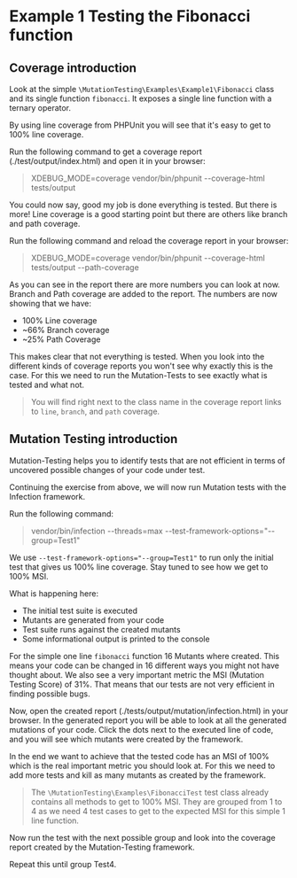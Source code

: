 # Example 1 Testing the Fibonacci function

## Coverage introduction

Look at the simple `\MutationTesting\Examples\Example1\Fibonacci` class and its single function `fibonacci`. It exposes a single line function with a ternary operator.

By using line coverage from PHPUnit you will see that it's easy to get to 100% line coverage.

Run the following command to get a coverage report (./test/output/index.html) and open it in your browser:

> XDEBUG_MODE=coverage vendor/bin/phpunit --coverage-html tests/output

You could now say, good my job is done everything is tested. But there is more! Line coverage is a good starting point but there are others like branch and path coverage.

Run the following command and reload the coverage report in your browser:

> XDEBUG_MODE=coverage vendor/bin/phpunit --coverage-html tests/output --path-coverage

As you can see in the report there are more numbers you can look at now. Branch and Path coverage are added to the report. The numbers are now showing that we have:

- 100% Line coverage
- ~66% Branch coverage
- ~25% Path Coverage

This makes clear that not everything is tested. When you look into the different kinds of coverage reports you won't see why exactly this is the case. For this we need to run the Mutation-Tests to see exactly what is tested and what not.

> You will find right next to the class name in the coverage report links to `line`, `branch`, and `path` coverage.

## Mutation Testing introduction

Mutation-Testing helps you to identify tests that are not efficient in terms of uncovered possible changes of your code under test.

Continuing the exercise from above, we will now run Mutation tests with the Infection framework.

Run the following command:

> vendor/bin/infection --threads=max --test-framework-options="--group=Test1"

We use `--test-framework-options="--group=Test1"` to run only the initial test that gives us 100% line coverage. Stay tuned to see how we get to 100% MSI.

What is happening here:

- The initial test suite is executed
- Mutants are generated from your code
- Test suite runs against the created mutants
- Some informational output is printed to the console

For the simple one line `fibonacci` function 16 Mutants where created. This means your code can be changed in 16 different ways you might not have thought about. We also see a very important metric the MSI (Mutation Testing Score) of 31%. That means that our tests are not very efficient in finding possible bugs.

Now, open the created report (./tests/output/mutation/infection.html) in your browser. In the generated report you will be able to look at all the generated mutations of your code. Click the dots next to the executed line of code, and you will see which mutants were created by the framework.

In the end we want to achieve that the tested code has an MSI of 100% which is the real important metric you should look at. For this we need to add more tests and kill as many mutants as created by the framework.

> The `\MutationTesting\Examples\FibonacciTest` test class already contains all methods to get to 100% MSI. They are grouped from 1 to 4 as we need 4 test cases to get to the expected MSI for this simple 1 line function.

Now run the test with the next possible group and look into the coverage report created by the Mutation-Testing framework.

Repeat this until group Test4.


